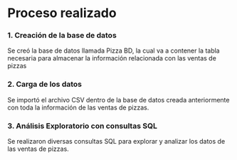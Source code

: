 # Proceso realizado
### 1. Creación de la base de datos
Se creó la base de datos llamada Pizza BD, la cual va a contener la tabla necesaria para almacenar la información relacionada con las ventas de pizzas
### 2. Carga de los datos
Se importó el archivo CSV dentro de la base de datos creada anteriormente con toda la información de las ventas de pizzas.
### 3. Análisis Exploratorio con consultas SQL
Se realizaron diversas consultas SQL para explorar y analizar los datos de las ventas de pizzas. 
